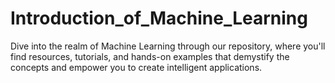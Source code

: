 # Introduction_of_Machine_Learning
Dive into the realm of Machine Learning through our repository, where you'll find resources, tutorials, and hands-on examples that demystify the concepts and empower you to create intelligent applications.
